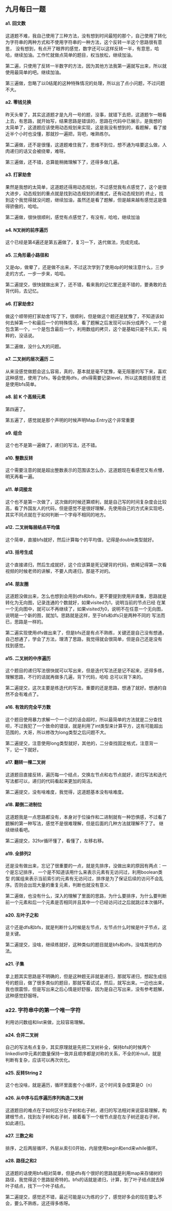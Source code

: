 ## 九月每日一题

#### a1. 回文数

这道题不难，我自己使用了三种方法，没有想到时间最短的那个，自己使用了转化为字符串的两种方式和不使用字符串的一种方法，这个反转一半这个思路很有意思，
没有想到，有点开了眼界的感觉，数字还可以这样反转一半，有意思，哈哈，继续加油。工作忙就做点简单的题目，权当放松，继续加油。

第二遍，只使用了反转一半数字的方法，因为其他方法我第一遍就写出来，所以就使用最简单的吧。继续加油。

第三遍做，忽略了以0结尾的这种特殊情况的处理，所以出了点小问题，不过问题不大。

#### a2. 零钱兑换

昨天头晕了，其实这道题才是九月一号的题，没事，就错下去把，这道题乍一眼看上去，有思路，就开始写，结果思路是错误的，思路在代码中已展示，是我想的
太简单了，这道题应该使用动态规划来实现，这是我没有想到的，看题解，看了接近半个小时也没懂，那就抄一遍把，背吧，唯熟练尔。

第二遍做，还不是很懂，这道题难住我了，思维不到位，想不通为啥要这么做，人肉递归的话又会被绕晕，难呀。

第三遍做，还不错，总算能稍微理解下了，还得多做几遍。

#### a3. 打家劫舍

果然是我想的太简单，这道题还得用动态规划，不过感觉我有点感觉了，这个是很大进步，动态规划的重点就是找到动态规划的递推式，还有动态规划的
终止，找到这个我觉得就没问题，继续加油，虽然还是看了题解，但是越来越有感觉这是值得骄傲的，哈哈。

第二遍做，很快很顺利，感觉有点感觉了，有没有，哈哈，继续加油

#### a4. N叉树的前序遍历

这个已经是第4遍还是第五遍做了，复习一下，迭代做法，完成完成。

#### a5. 三角形最小路径和

又是dp，做晕了，还是做不出来，不过这次学到了使用dp的时候注意什么，三步走的方式，一步一步来，哈哈。

第二遍提交，很快就做出来了，还不错，看来我的记忆里还是不错的，要勇敢的去背代码，去记忆。

#### a6. 打家劫舍2

做这个顺带把打家劫舍1写了下，很顺利，但是做这个题还是犹豫了，不知道该如何去掉第一个和最后一个的特殊情况，看了题解之后发现可以拆分成两个，一个是
包含第一个，一个是包含最后一个，利用数组的拷贝，这个是基础只是不扎实，纯粹的，没话说。

第二遍做，没什么大的问题。

#### a7. 二叉树的层次遍历 二

从来没感觉做题会这么容易，真的，基本就是毫不犹豫，毫无阻塞的写下来，喜欢这种感觉，使用了bfs，等会使用dfs，dfs得需要记录level，所以这类题目感觉
还是使用bfs简单。


#### a8. 前 K 个高频元素

第四遍了。

第五遍了，感觉就是那个声明的时候声明Map.Entry这个非常重要

#### a9. 组合

这个也不是第一遍做了，递归的写法，还不错。

#### a10. 整数反转

这个需要注意的就是超出整数表示的范围该怎么办，这道题现在看感觉又有点懵，明天再看一遍。

#### a11. 单词接龙

这个也不是第一次做了，这次做的时候还算顺利，就是自己写的时间复杂度会比较高，看了外国友人的代码，但是感觉不是很好理解，先使用自己的方式来实现吧，
其实不同点就在于如何判断一个字母不相同的地方。


#### a12. 二叉树每层结点平均值

这个简单，直接bfs就好，然后计算每个的平均值，记得是double类型就好。


#### a13. 括号生成

这个直接递归，然后生成就好，这个应该算是死记硬背的代码，依稀记得第一次看视频的时候老师的讲解，不要人肉递归，那是不对的。

#### a14. 朋友圈

这道题没做出来，怎么也想到会用到dfs和bfs，更不要提到使用并查集，思路就是转化为无向图，记录连通的个数就好，如果visited为1，说明当前的节点已经
在某一个无向图中，就可以不再继续了，如果visited为0，说明不在任意一个无向图，说明是一个新的图，就加1。思路就是这样，至于bfs和dfs只是两种不同的
写法而已，思路是一样的。

第二遍实现使用dfs做出来了，但是bfs还是有点不熟练，关键还是自己没有想通，自己想通了，学会了方法，理清了思路，我觉得就会很简单，但是自己还是没有
找到感觉。

#### a15. 二叉树的中序遍历

这个题目的递归写法很快就可以写出来，但是迭代写法还是记不起来，还得多练，理解思路，不行的话就再做多几遍，背下代码，哈哈  总可以背下来的。

第二遍提交，这次主要是练迭代的写法，重要的还是思路，想通了就好。想通的自然不会有难点了。

#### a16. 有效的完全平方数

这个题目使用暴力求解一个一个试的话会超时，所以最简单的方法就是二分查找呗，不过我犯了一个致命的错误，就是利用了int类型来计算平方，这有可能超出
范围的，大哥，所以修改为long类型之后问题不大。

第二遍提交，注意使用long类型就好，其他的，二分查找固定格式，注意背一下，记一下就好。

#### a17. 翻转一棵二叉树

这道题目直接反转，遍历每一个结点，交换左节点和右节点就好，递归写法和迭代写法都可以，递归的代码看起来更加的简洁。

第二遍提交，没有啥难度，我觉得，这道题基本没有啥难度。

#### a18. 颠倒二进制位

这道题我是一点思路都没有，本身对于位操作和二进制就有一种恐惧感，不过看了题解的第一种写法，感觉不是很难理解，但是后面的几种方法就理解不了了。
继续继续看吧。

第二遍提交，32for循环懂了，看懂了，左移右移。

#### a19. 全排列2

还是没有做出来，忘记了很重要的一点，就是先排序，没做出来的原因有两点：一个是忘记排序， 一个是不知道该用什么来表示元素有无访问过，利用boolean类型
的属组来表示当前索引的元素有无访问过，排序是为了保证后续的访问不会乱序。否则会出现大量的重复元素，判断也就没有意义.

第二遍做，也没有什么，深入的理解了里面的思路，为什么要排序，为什么要判断前一个元素和后一个元素是否相同并且其中一个已经访问过之后就跳过本次循环。

#### a20. 左叶子之和

这个还是dfs和bfs，就是判断什么时候是左节点，左节点什么时候是叶子节点，这是关键。

第二遍提交，没啥，继续练就好，这种类似的题目就是bfs和dfs，没啥其他的办法。

#### a21. 子集

拿上题其实思路是不明确的，但是这种题无非就是递归，那就写递归，想起生成括号的题目，做了很多类似的题目，那就写着试试，然后，就写出来。一边也出来，
我也很震惊，但是写出来之后心情是好舒服，因为是自己写出来，没有参考题解，这种感觉舒服呀。

### a22. 字符串中的第一个唯一字符

利用访问数组和list来做，比较容易理解。

#### a24. 合并二叉树

自己的写法有点复杂，其实原理就是先把二叉树补全，保持bfs的时候两个linkedlist中元素的数量保持一致并且顺序都是对称的关系，不全的补null，就是
判断有复杂，应该可以再次优化。

#### a25. 反转String 2

这个也没啥，就是遍历，循环里面套个小循环，这个时间复杂度算是O（n）

#### a26. 从中序与后序遍历序列构造二叉树

这道题目的难点在于如何区分左子树和右子树，递归的写法相对来说容易理解，构建根节点，找到左子树和右子树，接着看下一个根节点是在左子树还是右子树，
如此递归。

#### a27. 三数之和

排序，之后两层循环，外层从索引0开始，内层使用begin和end来while循环。

#### a28. 路径之和2

这道题的话使用bfs相对简单，但是dfs有个很好的思路就是利用map来存储树的路径，我觉得这个思路挺奇特的。bfs的话就是递归，计算，到了叶子结点就去掉
叶子结点，找下一个叶子结点。

第二遍提交，感觉还不错，最近可能是以为练的少了，感觉好多会的现在要么不会，要么不熟练，这还得多练呀。